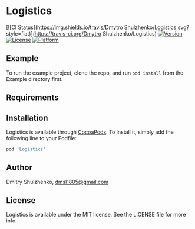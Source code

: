 # Logistics

[![CI Status](https://img.shields.io/travis/Dmytro Shulzhenko/Logistics.svg?style=flat)](https://travis-ci.org/Dmytro Shulzhenko/Logistics)
[![Version](https://img.shields.io/cocoapods/v/Logistics.svg?style=flat)](https://cocoapods.org/pods/Logistics)
[![License](https://img.shields.io/cocoapods/l/Logistics.svg?style=flat)](https://cocoapods.org/pods/Logistics)
[![Platform](https://img.shields.io/cocoapods/p/Logistics.svg?style=flat)](https://cocoapods.org/pods/Logistics)

## Example

To run the example project, clone the repo, and run `pod install` from the Example directory first.

## Requirements

## Installation

Logistics is available through [CocoaPods](https://cocoapods.org). To install
it, simply add the following line to your Podfile:

```ruby
pod 'Logistics'
```

## Author

Dmitry Shulzhenko, dmsl1805@gmail.com

## License

Logistics is available under the MIT license. See the LICENSE file for more info.
